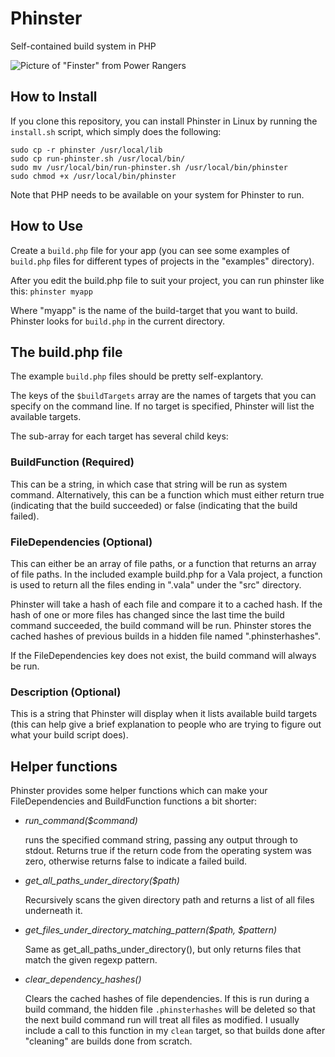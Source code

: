 # Phinster
Self-contained build system in PHP

![Picture of "Finster" from Power Rangers](http://www.rovang.org/wiki/finster.jpg "Phinster is named after the monster-maker 'Finster' from Power Rangers")

## How to Install
If you clone this repository, you can install Phinster in Linux by running the ```install.sh``` script, which simply does the following:

```
sudo cp -r phinster /usr/local/lib
sudo cp run-phinster.sh /usr/local/bin/
sudo mv /usr/local/bin/run-phinster.sh /usr/local/bin/phinster
sudo chmod +x /usr/local/bin/phinster
```

Note that PHP needs to be available on your system for Phinster to run.

## How to Use
Create a ```build.php``` file for your app (you can see some examples of ```build.php``` files for different types of projects in the "examples" directory).

After you edit the build.php file to suit your project, you can run phinster like this:
```phinster myapp```

Where "myapp" is the name of the build-target that you want to build.  Phinster looks for ```build.php``` in the current directory.

## The build.php file
The example ```build.php``` files should be pretty self-explantory. 

The keys of the ```$buildTargets``` array are the names of targets that you can specify on the command line.  If no target is specified, Phinster will list the available targets.

The sub-array for each target has several child keys:

### BuildFunction (Required)
This can be a string, in which case that string will be run as system command.  Alternatively, this can be a function which must either return true (indicating that the build succeeded) or false (indicating that the build failed).

### FileDependencies (Optional)
This can either be an array of file paths, or a function that returns an array of file paths.  In the included example build.php for a Vala project, a function is used to return all the files ending in ".vala" under the "src" directory.

Phinster will take a hash of each file and compare it to a cached hash.  If the hash of one or more files has changed since the last time the build command succeeded, the build command will be run.  Phinster stores the cached hashes of previous builds in a hidden file named ".phinsterhashes".

If the FileDependencies key does not exist, the build command will always be run.

### Description (Optional)
This is a string that Phinster will display when it lists available build targets (this can help give a brief explanation to people who are trying to figure out what your build script does). 

## Helper functions
Phinster provides some helper functions which can make your FileDependencies and BuildFunction functions a bit shorter:
* *run_command($command)*

  runs the specified command string, passing any output through to stdout.  Returns true if the return code from the operating system was zero, otherwise returns false to indicate a failed build.
* *get_all_paths_under_directory($path)*

  Recursively scans the given directory path and returns a list of all files underneath it.
* *get_files_under_directory_matching_pattern($path, $pattern)*

  Same as get_all_paths_under_directory(), but only returns files that match the given regexp pattern.
* *clear_dependency_hashes()*

   Clears the cached hashes of file dependencies.  If this is run during a build command, the hidden file ```.phinsterhashes``` will be deleted so that the next build command run will treat all files as modified.  I usually include a call to this function in my ```clean``` target, so that builds done after "cleaning" are builds done from scratch.
